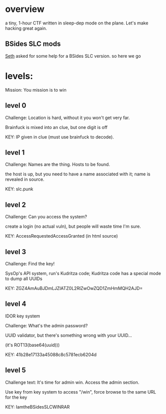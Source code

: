# overview

a tiny, 1-hour CTF written in sleep-dep mode on the plane. Let's make hacking great again.

## BSides SLC mods

[Seth](https://github.com/sethlaw) asked for some help for a BSides SLC version. so here we go

# levels:

Mission: You mission is to win

## level 0

Challenge: Location is hard, without it you won't get very far.

Brainfuck is mixed into an clue, but one digit is off

KEY: IP given in clue (must use brainfuck to decode).

## level 1

Challenge: Names are the thing. Hosts to be found.

the host is up, but you need to have a name associated with it; name is revealed in source.

KEY: slc.punk

## level 2

Challenge: Can you access the system?

create a login (no actual vuln), but people will waste time I'm sure.

KEY: AccessRequestedAccessGranted (in html source)

## level 3

Challenge: Find the key! <picture of a fluffy bunny>

SysOp's API system, run's Kudritza code; Kudritza code has a special mode to dump all UUIDs

KEY: ZGZ4AmAuBJDmLJZlATZ0L2RlZwOwZQD1ZmHmMQH2AJD=

## level 4

IDOR key system

Challenge: What's the admin password?

UUID validator, but there's something wrong with your UUID...

(it's ROT13(base64(uuid)))

KEY: 41b28e17133a45088c8c5781ecb6204d

## level 5

Challenge text: It's time for admin win. Access the admin section.

Use key from key system to access "/win", force browse to the same URL for the key

KEY: IamtheBSidesSLCWINRAR
